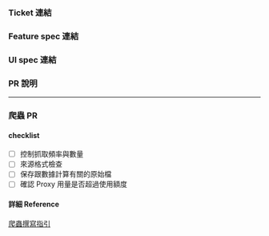 ### Ticket 連結

### Feature spec 連結

### UI spec 連結

### PR 說明

---

### 爬蟲 PR
#### checklist
- [ ] 控制抓取頻率與數量
- [ ] 來源格式檢查
- [ ] 保存跟數據計算有關的原始檔
- [ ] 確認 Proxy 用量是否超過使用額度

#### 詳細 Reference
[爬蟲撰寫指引](https://www.notion.so/statementdog/3e8443fbe74e4988b317075d472d8d1f)

